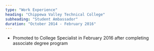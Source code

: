 ```yaml
---
type: "Work Experience"
heading: "Chippewa Valley Technical College"
subheading: "Student Ambassador"
duration: "October 2014 - February 2016"
---
```


* Promoted to College Specialist in February 2016 after completing associate degree program